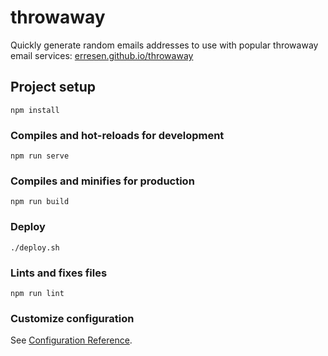 # throwaway

Quickly generate random emails addresses to use with popular throwaway email services: [erresen.github.io/throwaway](https://erresen.github.io/throwaway/)

## Project setup

```
npm install
```

### Compiles and hot-reloads for development

```
npm run serve
```

### Compiles and minifies for production

```
npm run build
```

### Deploy

```
./deploy.sh
```

### Lints and fixes files

```
npm run lint
```

### Customize configuration

See [Configuration Reference](https://cli.vuejs.org/config/).
